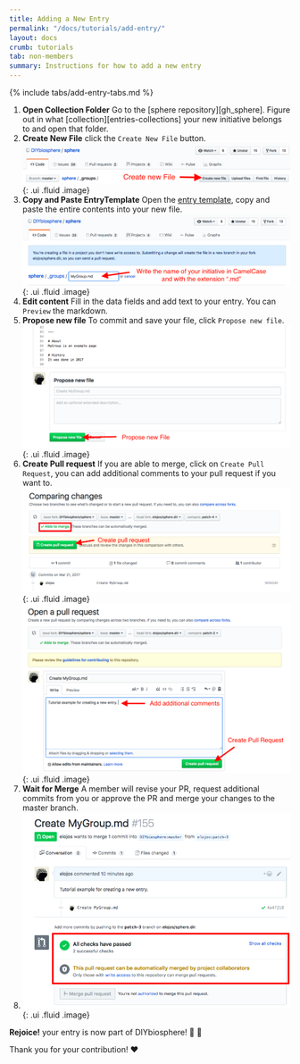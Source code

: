```yaml
---
title: Adding a New Entry
permalink: "/docs/tutorials/add-entry/"
layout: docs
crumb: tutorials
tab: non-members
summary: Instructions for how to add a new entry
---
```


{% include tabs/add-entry-tabs.md %}


1. **Open Collection Folder** Go to the [sphere repository][gh_sphere]. Figure out in what [collection][entries-collections] your new initiative belongs to and open that folder.
2. **Create New File** click the `Create New File` button. ![](/assets/img/screens/add-entry-create-file.png){: .ui .fluid .image}
3. **Copy and Paste EntryTemplate** Open the <a target="_blank" href="https://raw.githubusercontent.com/DIYbiosphere/sphere/master/docs/EntryTemplate.md">entry template</a>, copy and paste the entire contents into your new file. ![](/assets/img/screens/add-entry-file-name.png){: .ui .fluid .image}
4. **Edit content** Fill in the data fields and add text to your entry. You can `Preview` the markdown.
5. **Propose new file** To commit and save your file, click `Propose new file`. ![](/assets/img/screens/add-entry-propose-new-file.png){: .ui .fluid .image}
6. **Create Pull request** If you are able to merge, click on `Create Pull Request`, you can add additional comments to your pull request if you want to. ![](/assets/img/screens/add-entry-able-to-merge.png){: .ui .fluid .image}
 ![](/assets/img/screens/add-entry-create-pull-request.png){: .ui .fluid .image}
7. **Wait for Merge** A member will revise your PR, request additional commits from you or approve the PR and merge your changes to the master branch.
8. ![](/assets/img/screens/add-entry-wait-for-merge.png){: .ui .fluid .image}


**Rejoice!** your entry is now part of DIYbiosphere! :clap: :clap:

Thank you for your contribution! :heart:
